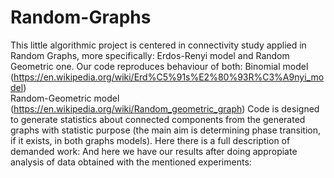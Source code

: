 # Random-Graphs
This little algorithmic project is centered in connectivity study applied in Random Graphs, more specifically: Erdos-Renyi model and Random Geometric one. Our code reproduces behaviour of both: 
Binomial model (https://en.wikipedia.org/wiki/Erd%C5%91s%E2%80%93R%C3%A9nyi_model)  
Random-Geometric model (https://en.wikipedia.org/wiki/Random_geometric_graph)
Code is designed to generate statistics about connected components from the generated graphs with statistic purpose (the main aim is determining phase transition, if it exists, in both graphs models). 
Here there is a full description of demanded work: 
And here we have our results after doing appropiate analysis of data obtained with the mentioned experiments:
